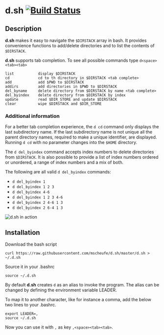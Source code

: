 # d.sh [![Build Status](https://travis-ci.org/mscheufe/dsh.svg?branch=master)](https://travis-ci.org/mscheufe/dsh)

## Description
**d.sh** makes it easy to navigate the `$DIRSTACK` array in bash. It provides convenience functions to add/delete directories and to list the contents of `$DIRSTACK`.  
  
**d.sh** supports tab completion. To see all possible commands type `d<space><tab><tab>`  

```
list           display $DIRSTACK
cd             cd to th directory in $DIRSTACK <tab complete>
add            add $PWD to $DIRSTACK
addirs         add directories in $PWD to $DIRSTACK
del_byname     delete directory from $DIRSTACK by name <tab complete>
del_byindex    delete directory from $DIRSTACK by index
update         read $DIR_STORE and update $DIRSTACK
clear          wipe $DIRSTACK and $DIR_STORE
```

### Additional information
For a better tab completion experience, the `d cd` command only displays the
last subdirectory name. If the last subdirectory name is not unique all the
parent directory names, required to make a unique identifier, are displayed.
Running `d cd` with no parameter changes into the `$HOME` directory.

The `d del_byindex` command accepts index numbers to delete directories from
`$DIRSTACK`.  It is also possible to provide a list of index numbers ordered or
unordered, a range of index numbers and a mix of both.

The following are all valid `d del_byindex` commands:

* `d del_byindex 1`
* `d del_byindex 1 2 3`
* `d del_byindex 4-6`
* `d del_byindex 1 2 3 4-6`
* `d del_byindex 2 4-6 1 3`
* `d del_byindex 2 6-4 1 3`

![d.sh in action](https://raw.githubusercontent.com/mscheufe/d.sh/master/screenshots/dsh_inaction.gif)

## Installation
Download the bash script

`curl https://raw.githubusercontent.com/mscheufe/d.sh/master/d.sh > ~/.d.sh`

Source it in your .bashrc

`source ~/.d.sh`

By default **d.sh** creates `d` as an alias to invoke the program. The alias can be changed by defining
the environment variable LEADER.
  
To map it to another character, like for instance a comma, add the below two lines to your .bashrc.

```
export LEADER=,
source ~/.d.sh
```

Now you can use it with `,` as key `,<space><tab><tab>`.
